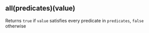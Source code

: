 ## all(predicates)(value)

Returns ``true`` if ``value`` satisfies every predicate
in ``predicates``, ``false`` otherwise
